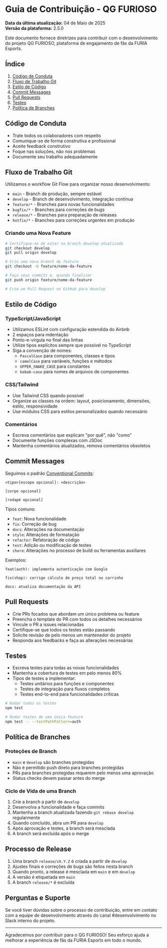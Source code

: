 # Guia de Contribuição - QG FURIOSO

**Data da última atualização:** 04 de Maio de 2025  
**Versão da plataforma:** 2.5.0

Este documento fornece diretrizes para contribuir com o desenvolvimento do projeto QG FURIOSO, plataforma de engajamento de fãs da FURIA Esports.

## Índice

1. [Código de Conduta](#código-de-conduta)
2. [Fluxo de Trabalho Git](#fluxo-de-trabalho-git)
3. [Estilo de Código](#estilo-de-código)
4. [Commit Messages](#commit-messages)
5. [Pull Requests](#pull-requests)
6. [Testes](#testes)
7. [Política de Branches](#política-de-branches)

## Código de Conduta

* Trate todos os colaboradores com respeito
* Comunique-se de forma construtiva e profissional
* Aceite feedback construtivo
* Foque nas soluções, não nos problemas
* Documente seu trabalho adequadamente

## Fluxo de Trabalho Git

Utilizamos o workflow Git Flow para organizar nosso desenvolvimento:

* `main` - Branch de produção, sempre estável
* `develop` - Branch de desenvolvimento, integração contínua
* `feature/*` - Branches para novas funcionalidades
* `bugfix/*` - Branches para correções de bugs
* `release/*` - Branches para preparação de releases
* `hotfix/*` - Branches para correções urgentes em produção

### Criando uma Nova Feature

```bash
# Certifique-se de estar na branch develop atualizada
git checkout develop
git pull origin develop

# Crie uma nova branch de feature
git checkout -b feature/nome-da-feature

# Faça seus commits e, quando finalizar
git push origin feature/nome-da-feature

# Crie um Pull Request no GitHub para develop
```

## Estilo de Código

### TypeScript/JavaScript

* Utilizamos ESLint com configuração estendida do Airbnb
* 2 espaços para indentação
* Ponto-e-vírgula no final das linhas
* Utilize tipos explícitos sempre que possível no TypeScript
* Siga a convenção de nomes:
  * `PascalCase` para componentes, classes e tipos
  * `camelCase` para variáveis, funções e métodos
  * `UPPER_SNAKE_CASE` para constantes
  * `kebab-case` para nomes de arquivos de componentes

### CSS/Tailwind

* Use Tailwind CSS quando possível
* Organize as classes na ordem: layout, posicionamento, dimensões, estilo, responsividade
* Use módulos CSS para estilos personalizados quando necessário

### Comentários

* Escreva comentários que explicam "por quê", não "como"
* Documente funções complexas com JSDoc
* Mantenha comentários atualizados, remova comentários obsoletos

## Commit Messages

Seguimos o padrão [Conventional Commits](https://www.conventionalcommits.org/):

```
<tipo>[escopo opcional]: <descrição>

[corpo opcional]

[rodapé opcional]
```

Tipos comuns:
* `feat`: Nova funcionalidade
* `fix`: Correção de bug
* `docs`: Alterações na documentação
* `style`: Alterações de formatação
* `refactor`: Refatoração de código
* `test`: Adição ou modificação de testes
* `chore`: Alterações no processo de build ou ferramentas auxiliares

Exemplos:
```
feat(auth): implementa autenticação com Google

fix(shop): corrige cálculo de preço total no carrinho

docs: atualiza documentação da API
```

## Pull Requests

* Crie PRs focados que abordam um único problema ou feature
* Preencha o template do PR com todos os detalhes necessários
* Vincule o PR a issues relacionadas
* Certifique-se que todos os testes estão passando
* Solicite revisão de pelo menos um mantenedor do projeto
* Responda aos feedbacks e faça as alterações necessárias

## Testes

* Escreva testes para todas as novas funcionalidades
* Mantenha a cobertura de testes em pelo menos 80%
* Tipos de testes a implementar:
  * Testes unitários para funções e componentes
  * Testes de integração para fluxos completos
  * Testes end-to-end para funcionalidades críticas

```bash
# Rodar todos os testes
npm test

# Rodar testes de uma única feature
npm test -- --testPathPattern=auth
```

## Política de Branches

### Proteções de Branch

* `main` e `develop` são branches protegidas
* Não é permitido push direto para branches protegidas
* PRs para branches protegidas requerem pelo menos uma aprovação
* Status checks devem passar antes do merge

### Ciclo de Vida de uma Branch

1. Crie a branch a partir de `develop`
2. Desenvolva a funcionalidade e faça commits
3. Mantenha a branch atualizada fazendo `git rebase develop` regularmente
4. Quando concluído, abra um PR para `develop`
5. Após aprovação e testes, a branch será mesclada
6. A branch será excluída após o merge

## Processo de Release

1. Uma branch `release/vX.Y.Z` é criada a partir de `develop`
2. Ajustes finais e correções de bugs são feitos nesta branch
3. Quando pronto, a release é mesclada em `main` e em `develop`
4. A versão é etiquetada em `main`
5. A branch `release/*` é excluída

## Perguntas e Suporte

Se você tiver dúvidas sobre o processo de contribuição, entre em contato com a equipe de desenvolvimento através do canal #desenvolvimento no Slack interno do projeto.

---

Agradecemos por contribuir para o QG FURIOSO! Seu esforço ajuda a melhorar a experiência de fãs da FURIA Esports em todo o mundo.